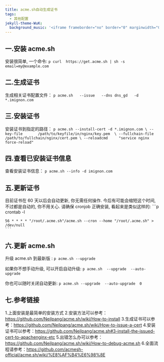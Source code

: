 ```yaml
---
title: acme.sh自动生成证书
tags:
  - 其他配置
jekyll-theme-WuK:
  background_music: '<iframe frameborder="no" border="0" marginwidth="0" marginheight="0" width=100% height=86 src="//music.163.com/outchain/player?type=2&id=27876158&auto=0&height=66"></iframe>'
---
```


## 一.安装 acme.sh
安装很简单, 一个命令:
    ```p
    curl  https://get.acme.sh | sh -s email=my@example.com
    ```
   
## 二.生成证书
生成相关证书配置文件：
    ```p
    acme.sh   --issue   --dns dns_gd   -d *.imignon.com
    ```
    
## 三.安装证书
 安装证书到指定的路径：
    ```p
    acme.sh --install-cert -d *.imignon.com \
    --key-file       /path/to/keyfile/in/nginx/key.pem  \
    --fullchain-file /path/to/fullchain/nginx/cert.pem \
    --reloadcmd     "service nginx force-reload"
    ```
## 四.查看已安装证书信息
查看安装证书信息：
    ```p
    acme.sh --info -d imignon.com
    ```
 
## 五.更新证书
目前证书在 60 天以后会自动更新, 你无需任何操作. 今后有可能会缩短这个时间, 不过都是自动的, 你不用关心.
请确保 cronjob 正确安装, 看起来是类似这样的:
    ```p
    crontab  -l

    56 * * * * "/root/.acme.sh"/acme.sh --cron --home "/root/.acme.sh" > /dev/null
    ```

## 六.更新 acme.sh
升级 acme.sh 到最新版 :
    ```p
    acme.sh --upgrade
    ```

如果你不想手动升级, 可以开启自动升级:
    ```p
    acme.sh  --upgrade  --auto-upgrade
    ```
 
你也可以随时关闭自动更新:
    ```p
    acme.sh --upgrade  --auto-upgrade  0
    ```

## 七.参考链接
1.上面安装是最简单的安装方式
2.安装方法可以参考：https://github.com/Neilpang/acme.sh/wiki/How-to-install
3.生成证书可以参考：https://github.com/Neilpang/acme.sh/wiki/How-to-issue-a-cert
4.安装证书可以参考：https://github.com/Neilpang/acme.sh#3-install-the-issued-cert-to-apachenginx-etc
5.出错怎么办可以参考： https://github.com/Neilpang/acme.sh/wiki/How-to-debug-acme.sh
6.全面流程请参考：https://github.com/acmesh-official/acme.sh/wiki/%E8%AF%B4%E6%98%8E